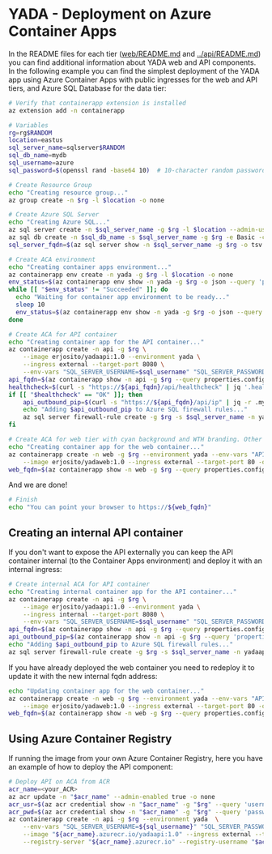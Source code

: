 # YADA - Deployment on Azure Container Apps

In the README files for each tier ([web/README.md](../web/README.md) and [../api/README.md](api/README.md)) you can find additional information about YADA web and API components. In the following example you can find the simplest deployment of the YADA app using Azure Container Apps with public ingresses for the web and API tiers, and Azure SQL Database for the data tier:

```bash
# Verify that containerapp extension is installed
az extension add -n containerapp

# Variables
rg=rg$RANDOM
location=eastus
sql_server_name=sqlserver$RANDOM
sql_db_name=mydb
sql_username=azure
sql_password=$(openssl rand -base64 10)  # 10-character random password

# Create Resource Group
echo "Creating resource group..."
az group create -n $rg -l $location -o none

# Create Azure SQL Server
echo "Creating Azure SQL..."
az sql server create -n $sql_server_name -g $rg -l $location --admin-user "$sql_username" --admin-password "$sql_password" -o none
az sql db create -n $sql_db_name -s $sql_server_name -g $rg -e Basic -c 5 --no-wait -o none
sql_server_fqdn=$(az sql server show -n $sql_server_name -g $rg -o tsv --query fullyQualifiedDomainName) && echo $sql_server_fqdn

# Create ACA environment
echo "Creating container apps environment..."
az containerapp env create -n yada -g $rg -l $location -o none
env_status=$(az containerapp env show -n yada -g $rg -o json --query 'properties.provisioningState' -o tsv)
while [[ "$env_status" != "Succeeded" ]]; do
  echo "Waiting for container app environment to be ready..."
  sleep 10
  env_status=$(az containerapp env show -n yada -g $rg -o json --query 'properties.provisioningState' -o tsv)
done

# Create ACA for API container
echo "Creating container app for the API container..."
az containerapp create -n api -g $rg \
    --image erjosito/yadaapi:1.0 --environment yada \
    --ingress external --target-port 8080 \
    --env-vars "SQL_SERVER_USERNAME=$sql_username" "SQL_SERVER_PASSWORD=$sql_password" "SQL_SERVER_FQDN=$sql_server_fqdn" -o none
api_fqdn=$(az containerapp show -n api -g $rg --query properties.configuration.ingress.fqdn -o tsv)
healthcheck=$(curl -s "https://${api_fqdn}/api/healthcheck" | jq '.health')
if [[ "$healthcheck" == "OK" ]]; then
    api_outbound_pip=$(curl -s "https://${api_fqdn}/api/ip" | jq -r .my_public_ip)
    echo "Adding $api_outbound_pip to Azure SQL firewall rules..."
    az sql server firewall-rule create -g $rg -s $sql_server_name -n yadaapi --start-ip-address $api_outbound_pip --end-ip-address $api_outbound_pip -o none
fi

# Create ACA for web tier with cyan background and WTH branding. Other colors you can use: #92cb96 (green), #fcba87 (orange), #fdfbc0 (yellow)
echo "Creating container app for the web container..."
az containerapp create -n web -g $rg --environment yada --env-vars "API_URL=https://${api_fqdn}" "BACKGROUND=#aaf1f2" "BRANDING=whatthehack" \
    --image erjosito/yadaweb:1.0 --ingress external --target-port 80 -o none
web_fqdn=$(az containerapp show -n web -g $rg --query properties.configuration.ingress.fqdn -o tsv)
```

And we are done!

```bash
# Finish
echo "You can point your browser to https://${web_fqdn}"
```

## Creating an internal API container

If you don't want to expose the API externally you can keep the API container internal (to the Container Apps environment) and deploy it with an internal ingress:

```bash
# Create internal ACA for API container
echo "Creating internal container app for the API container..."
az containerapp create -n api -g $rg \
    --image erjosito/yadaapi:1.0 --environment yada \
    --ingress internal --target-port 8080 \
    --env-vars "SQL_SERVER_USERNAME=$sql_username" "SQL_SERVER_PASSWORD=$sql_password" "SQL_SERVER_FQDN=$sql_server_fqdn" -o none
api_fqdn=$(az containerapp show -n api -g $rg --query properties.configuration.ingress.fqdn -o tsv)
api_outbound_pip=$(az containerapp show -n api -g $rg --query 'properties.outboundIpAddresses' -o tsv)
echo "Adding $api_outbound_pip to Azure SQL firewall rules..."
az sql server firewall-rule create -g $rg -s $sql_server_name -n yadaapi --start-ip-address $api_outbound_pip --end-ip-address $api_outbound_pip -o none
```

If you have already deployed the web container you need to redeploy it to update it with the new internal fqdn address:

```bash
echo "Updating container app for the web container..."
az containerapp create -n web -g $rg --environment yada --env-vars "API_URL=https://${api_fqdn}" "BACKGROUND=#aaf1f2" "BRANDING=whatthehack" \
    --image erjosito/yadaweb:1.0 --ingress external --target-port 80 -o none
web_fqdn=$(az containerapp show -n web -g $rg --query properties.configuration.ingress.fqdn -o tsv)
```

## Using Azure Container Registry

If running the image from your own Azure Container Registry, here you have an example of how to deploy the API component:

```bash
# Deploy API on ACA from ACR
acr_name=<your_ACR>
az acr update -n "$acr_name" --admin-enabled true -o none
acr_usr=$(az acr credential show -n "$acr_name" -g "$rg" --query 'username' -o tsv)
acr_pwd=$(az acr credential show -n "$acr_name" -g "$rg" --query 'passwords[0].value' -o tsv)
az containerapp create -n api -g $rg --environment yada  \
    --env-vars "SQL_SERVER_USERNAME=${sql_username}" "SQL_SERVER_PASSWORD=${sql_password}" "SQL_SERVER_FQDN=${sql_server_fqdn}" \
    --image "${acr_name}.azurecr.io/yadaapi:1.0" --ingress external --target-port 8080 \
    --registry-server "${acr_name}.azurecr.io" --registry-username "$acr_usr" --registry-password "$acr_pwd" -o none
```
